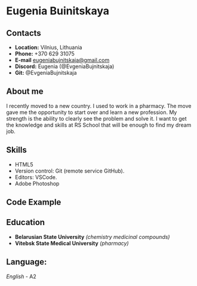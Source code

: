 # Eugenia Buinitskaya

## Contacts
* **Location:** Vilnius, Lithuania
* **Phone:** +370 629 31075
* **E-mail** eugeniabujnitskaja@gmail.com
* **Discord:** Eugenia (@EvgeniaBujnitskaja)
* **Git:** @EvgeniaBujnitskaja
    
## About me
I recently moved to a new country. I used to work in a pharmacy. The move gave me the opportunity to start over and learn a new profession.
My strength is the ability to clearly see the problem and solve it. I want to get the knowledge and skills at RS School that will be enough to find my dream job.

## Skills
* HTML5
* Version control: Git (remote service GitHub).
* Editors: VSCode.
* Adobe Photoshop

## Code Example

## Education
* **Belarusian State University** *(chemistry medicinal compounds)*
* **Vitebsk State Medical University** *(pharmacy)*

## Language:
*English*  - A2

